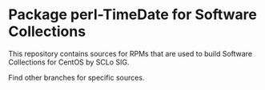 # Package perl-TimeDate for Software Collections

This repository contains sources for RPMs that are used
to build Software Collections for CentOS by SCLo SIG.

Find other branches for specific sources.
